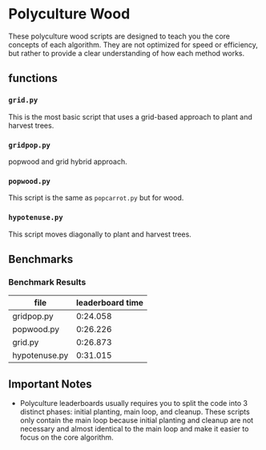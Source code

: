 # Polyculture Wood
These polyculture wood scripts are designed to teach you the core concepts of each algorithm. They are not optimized for speed or efficiency, but rather to provide a clear understanding of how each method works.

## functions

### `grid.py`
This is the most basic script that uses a grid-based approach to plant and harvest trees.

### `gridpop.py`
popwood and grid hybrid approach.

### `popwood.py`
This script is the same as `popcarrot.py` but for wood.

### `hypotenuse.py`
This script moves diagonally to plant and harvest trees.

## Benchmarks

### Benchmark Results
| file         | leaderboard time |
| -----------  | ---------------- |
| gridpop.py   |         0:24.058 |
| popwood.py   |         0:26.226 |
| grid.py      |         0:26.873 |
| hypotenuse.py|         0:31.015 |

## Important Notes
- Polyculture leaderboards usually requires you to split the code into 3 distinct phases: initial planting, main loop, and cleanup. These scripts only contain the main loop because initial planting and cleanup are not necessary and almost identical to the main loop and make it easier to focus on the core algorithm.
